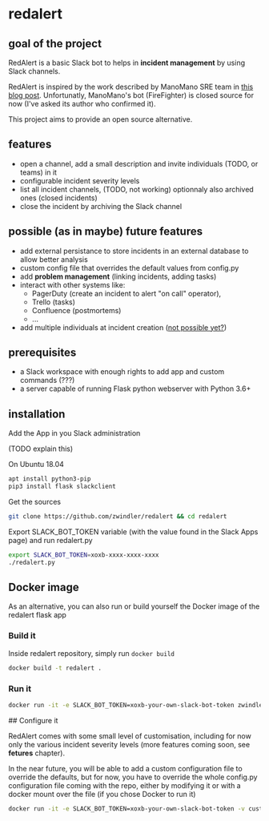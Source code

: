 # redalert

## goal of the project

RedAlert is a basic Slack bot to helps in **incident management** by using Slack channels.

RedAlert is inspired by the work described by ManoMano SRE team in [this blog post](https://medium.com/manomano-tech/incident-management-with-a-bot-7e80deb5b5e5). Unfortunatly, ManoMano's bot (FireFighter) is closed source for now (I've asked its author who confirmed it).

This project aims to provide an open source alternative.

## features

* open a channel, add a small description and invite individuals (TODO, or teams) in it
* configurable incident severity levels
* list all incident channels, (TODO, not working) optionnaly also archived ones (closed incidents)
* close the incident by archiving the Slack channel

## **possible** (as in maybe) future features

* add external persistance to store incidents in an external database to allow better analysis
* custom config file that overrides the default values from config.py
* add **problem management** (linking incidents, adding tasks)
* interact with other systems like:
  * PagerDuty (create an incident to alert "on call" operator), 
  * Trello (tasks)
  * Confluence (postmortems)
  * ...
* add multiple individuals at incident creation ([not possible yet?](https://stackoverflow.com/questions/48523512/slack-interactive-message-menu-select-multiple))

## prerequisites

* a Slack workspace with enough rights to add app and custom commands (???)
* a server capable of running Flask python webserver with Python 3.6+

## installation

Add the App in you Slack administration

(TODO explain this)

On Ubuntu 18.04

```bash
apt install python3-pip
pip3 install flask slackclient
```

Get the sources

```bash
git clone https://github.com/zwindler/redalert && cd redalert
```

Export SLACK\_BOT\_TOKEN variable (with the value found in the Slack Apps page) and run redalert.py

```bash
export SLACK_BOT_TOKEN=xoxb-xxxx-xxxx-xxxx
./redalert.py
```

## Docker image

As an alternative, you can also run or build yourself the Docker image of the redalert flask app

### Build it

Inside redalert repository, simply run `docker build`

```bash
docker build -t redalert .
```

### Run it

```bash
docker run -it -e SLACK_BOT_TOKEN=xoxb-your-own-slack-bot-token zwindler/redalert
```

## Configure it

RedAlert comes with some small level of customisation, including for now only the various incident severity levels (more features coming soon, see **fetures** chapter).

In the near future, you will be able to add a custom configuration file to override the defaults, but for now, you have to override the whole config.py configuration file coming with the repo, either by modifying it or with a docker mount over the file (if you chose Docker to run it)

```bash
docker run -it -e SLACK_BOT_TOKEN=xoxb-your-own-slack-bot-token -v custom-config.py:config.py zwindler/redalert
```
